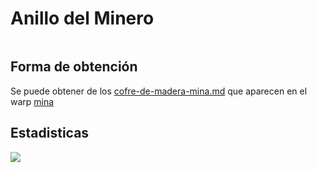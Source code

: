 # Anillo del Minero

<figure><img src="../../../.gitbook/assets/Diseño sin título (3).png" alt=""><figcaption></figcaption></figure>

## Forma de obtención

Se puede obtener de los [cofre-de-madera-mina.md](../../../runecraft/extras/loot/cofres/cofre-de-madera-mina.md "mention") que aparecen en el warp [mina](../../../locaciones/mina/ "mention")

## Estadisticas

![](../../../.gitbook/assets/image.png)

